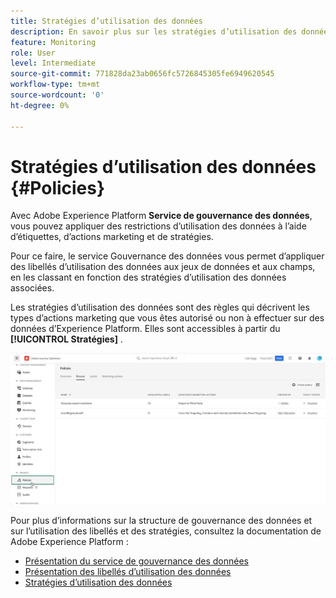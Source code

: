 ```yaml
---
title: Stratégies d’utilisation des données
description: En savoir plus sur les stratégies d’utilisation des données et le service de gouvernance des données.
feature: Monitoring
role: User
level: Intermediate
source-git-commit: 771828da23ab0656fc5726845305fe6949620545
workflow-type: tm+mt
source-wordcount: '0'
ht-degree: 0%

---
```


# Stratégies d’utilisation des données {#Policies}

Avec Adobe Experience Platform **Service de gouvernance des données**, vous pouvez appliquer des restrictions d’utilisation des données à l’aide d’étiquettes, d’actions marketing et de stratégies.

Pour ce faire, le service Gouvernance des données vous permet d’appliquer des libellés d’utilisation des données aux jeux de données et aux champs, en les classant en fonction des stratégies d’utilisation des données associées.

Les stratégies d’utilisation des données sont des règles qui décrivent les types d’actions marketing que vous êtes autorisé ou non à effectuer sur des données d’Experience Platform. Elles sont accessibles à partir du **[!UICONTROL Stratégies]** .

![](assets/policies.png)

Pour plus d’informations sur la structure de gouvernance des données et sur l’utilisation des libellés et des stratégies, consultez la documentation de Adobe Experience Platform :

* [Présentation du service de gouvernance des données](https://experienceleague.adobe.com/docs/experience-platform/data-governance/home.html?lang=fr)
* [Présentation des libellés d’utilisation des données](https://experienceleague.adobe.com/docs/experience-platform/data-governance/labels/overview.html?lang=en)
* [Stratégies d’utilisation des données](https://experienceleague.adobe.com/docs/experience-platform/data-governance/policies/overview.html)
